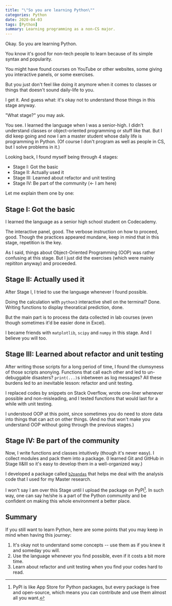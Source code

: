 ```yaml
---
title: "\"So you are learning Python\""
categories: Python
date: 2020-04-03
tags: [Python]
summary: Learning programming as a non-CS major.
---
```


Okay. So you are learning Python.

You know it's good for non-tech people to learn because of its simple syntax and popularity.

You might have found courses on YouTube or other websites, some giving you interactive panels, or some exercises.

But you just don't feel like doing it anymore when it comes to classes or things that doesn't sound daily-life to you.

I get it. And guess what: it's okay not to understand those things in this stage anyway.

"What stage?" you may ask.

You see. I learned the language when I was a senior-high. I didn't understand classes or object-oriented programming or stuff like that. But I did keep going and now I am a master student whose daily life is programming in Python. (Of course I don't program as well as people in CS, but I solve problems in it.)

Looking back, I found myself being through 4 stages:

- Stage I: Got the basic
- Stage II: Actually used it
- Stage III: Learned about refactor and unit testing
- Stage IV: Be part of the community (<- I am here)

Let me explain them one by one:

## Stage I: Got the basic

I learned the language as a senior high school student on Codecademy.

The interactive panel, good. The verbose instruction on how to proceed, good. Though the practices appeared mundane, keep in mind that in this stage, repetition is the key.

As I said, things about Object-Oriented Programming (OOP) was rather confusing at this stage. But I just did the exercises (which were mainly repititon anyway) and proceeded.

## Stage II: Actually used it

After Stage I, I tried to use the language whenever I found possible.

Doing the calculation with `python3` interactive shell on the terminal? Done. Writing functions to display theoratical prediction, done.

But the main part is to process the data collected in lab courses (even though sometimes it'd be easier done in Excel).

I became friends with `matplotlib`, `scipy` and `numpy` in this stage. And I believe you will too.

## Stage III: Learned about refactor and unit testing

After writing those scripts for a long period of time, I found the clumsyness of those scripts anonying. Functions that call each other and led to un-debuggable disasters? `print(...)`s inbetween as log messages? All these burdens led to an inevitable lesson: refactor and unit testing.

I replaced codes by snippets on Stack Overflow, wrote one-liner whenever possible and non-misleading, and I tested functions that would last for a while with unit testing.

I understood OOP at this point, since sometimes you do need to store data into things that can act on other things. (And no that won't make you understand OOP without going through the previous stages.)

## Stage IV: Be part of the community

Now, I write functions and classes intuitively (though it's never easy). I collect modules and pack them into a package. (I learned Git and GitHub in Stage II&III so it's easy to develop them in a well-organized way.)

I developed a package called [`b2pandas`](https://github.com/Yuan-Ru-Lin/b2pandas) that helps me deal with the analysis code that I used for my Master research.

I won't say I am over this Stage until I upload the package on PyPl[^pypl]. In such way, one can say he/she is a part of the Python community and be confident on making this whole environment a better place.

## Summary

If you still want to learn Python, here are some points that you may keep in mind when having this journey:

1. It's okay not to understand some concepts -- use them as if you knew it and someday you will.
2. Use the language whenever you find possible, even if it costs a bit more time.
3. Learn about refactor and unit testing when you find your codes hard to read.

[^pypl]: PyPl is like App Store for Python packages, but every package is free and open-source, which means you can contribute and use them almost all you want.
